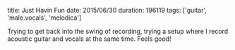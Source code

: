 title: Just Havin Fun
date: 2015/06/30
duration: 196119
tags: ['guitar', 'male.vocals', 'melodica']

Trying to get back into the swing of recording, trying a setup where I record acoustic guitar and vocals at the same time. Feels good!
